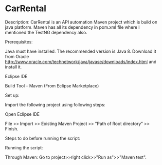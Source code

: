 # CarRental

Description: CarRental is an API automation Maven project which is build on java platform. Maven has all its dependency in pom.xml file where I mentioned the TestNG dependency also.

Prerequisites:

Java must have installed. The recommended version is Java 8. Download it from Oracle http://www.oracle.com/technetwork/java/javase/downloads/index.html and install it.

Eclipse IDE

Build Tool - Maven (From Eclipse Marketplace)




Set up:

Import the following project using following steps:

Open Eclipse IDE

File >> Import >> Existing Maven Project >> ”Path of Root directory” >> Finish.

Steps to do before running the script:



Running the script:

Through Maven:
Go to project>>right click>>"Run as">>"Maven test".

